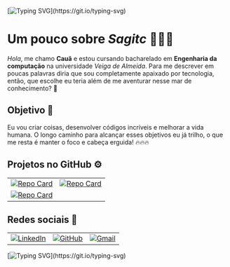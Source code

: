 [![Typing SVG](https://readme-typing-svg.herokuapp.com?font=Fira+Code&pause=1000&color=F7F7F7&center=true&vCenter=true&random=true&width=435&lines=Welcome+and+anjoy+reading.;Bienvenido+y+disfruta+leyendo.;Seja+bem-vindo+e+boa+leitura.)](https://git.io/typing-svg)

# Um pouco sobre *Sagitc* 👨🏻‍💻

*Hola*, me chamo **Cauã** e estou cursando bacharelado em **Engenharia da computação** na universidade *Veiga de Almeida*. Para me descrever em poucas palavras diria que sou completamente apaixado por tecnologia, então, que escolhe eu teria além de me aventurar nesse mar de conhecimento? 🌊


## Objetivo 🎯
Eu vou criar coisas, desenvolver códigos incríveis e melhorar a vida humana. O longo caminho para alcançar esses objetivos eu já trilho, o que me resta é manter o foco e cabeça erguida! 🔥🔥🔥

## Projetos no GitHub ⚙️

|  |  |
| :---: | :---: |
|[![Repo Card](https://github-readme-stats.vercel.app/api/pin/?username=Sagitc&repo=bhaskara_in_java&bg_color=000&border_color=30A3DC&show_icons=true&icon_color=30A3DC&title_color=E94D5F&text_color=FFF)](https://github.com/Sagitc/bhaskara_in_java)|[![Repo Card](https://github-readme-stats.vercel.app/api/pin/?username=Sagitc&repo=Secret_word&bg_color=000&border_color=30A3DC&show_icons=true&icon_color=30A3DC&title_color=E94D5F&text_color=FFF)](https://github.com/Sagitc/Secret_word)|
[![Repo Card](https://github-readme-stats.vercel.app/api/pin/?username=Sagitc&repo=Calculating_taxes_invoice&bg_color=000&border_color=30A3DC&show_icons=true&icon_color=30A3DC&title_color=E94D5F&text_color=FFF&align=center)](https://github.com/Sagitc/Calculating_taxes_invoice)| 


## Redes sociais 💬

|  |  |   |
| --- | --- | --- |
[![LinkedIn](https://img.shields.io/badge/LinkedIn-0077B5?style=for-the-badge&logo=linkedin&logoColor=white)](https://www.linkedin.com/in/cauã-santos-39a087230/)| [![GitHub](https://img.shields.io/badge/GitHub-100000?style=for-the-badge&logo=github&logoColor=white)](https://github.com/Sagitc)| [![Gmail](https://img.shields.io/badge/Gmail-333333?style=for-the-badge&logo=gmail&logoColor=red)](mailto:santos.sagitc@gmail.com)


[![Typing SVG](https://readme-typing-svg.herokuapp.com?font=Fira+Code&pause=1000&color=F7F7F7&center=true&vCenter=true&random=true&width=435&lines=Obrigado+pelo+tempo!;Thank+you+for+the+time!;Gracias+por+el+tiempo!)](https://git.io/typing-svg)
